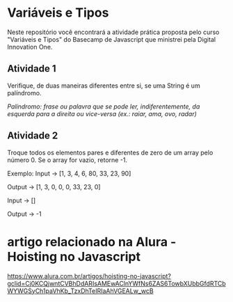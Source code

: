 # Variáveis e Tipos

Neste repositório você encontrará a atividade prática proposta pelo curso "Variáveis e Tipos" do Basecamp de Javascript que ministrei pela Digital Innovation One.

## Atividade 1

Verifique, de duas maneiras diferentes entre si, se uma String é um palíndromo.

_Palíndromo: frase ou palavra que se pode ler, indiferentemente, da esquerda para a direita ou vice-versa (ex.: raiar, ama, ovo, radar)_

## Atividade 2

Troque todos os elementos pares e diferentes de zero de um array pelo número 0. Se o array for vazio, retorne -1.

Exemplo:
Input -> [1, 3, 4, 6, 80, 33, 23, 90]

Output -> [1, 3, 0, 0, 0, 33, 23, 0]

Input -> []

Output -> -1



# artigo relacionado na Alura - Hoisting no Javascript
https://www.alura.com.br/artigos/hoisting-no-javascript?gclid=Cj0KCQjwntCVBhDdARIsAMEwAClnYWfNs6ZAS6TowbXUbbGfdRTCbWYWGSyCh1paVhKb_TzxDhTeIRIaAhVGEALw_wcB


